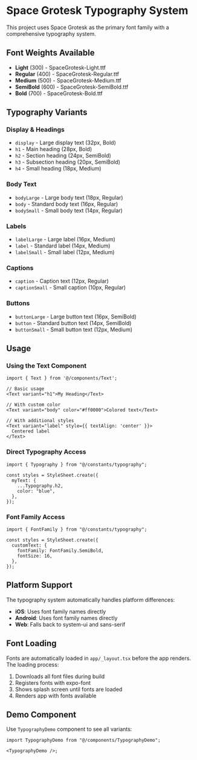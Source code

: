 # Space Grotesk Typography System

This project uses Space Grotesk as the primary font family with a comprehensive typography system.

## Font Weights Available

- **Light** (300) - SpaceGrotesk-Light.ttf
- **Regular** (400) - SpaceGrotesk-Regular.ttf
- **Medium** (500) - SpaceGrotesk-Medium.ttf
- **SemiBold** (600) - SpaceGrotesk-SemiBold.ttf
- **Bold** (700) - SpaceGrotesk-Bold.ttf

## Typography Variants

### Display & Headings

- `display` - Large display text (32px, Bold)
- `h1` - Main heading (28px, Bold)
- `h2` - Section heading (24px, SemiBold)
- `h3` - Subsection heading (20px, SemiBold)
- `h4` - Small heading (18px, Medium)

### Body Text

- `bodyLarge` - Large body text (18px, Regular)
- `body` - Standard body text (16px, Regular)
- `bodySmall` - Small body text (14px, Regular)

### Labels

- `labelLarge` - Large label (16px, Medium)
- `label` - Standard label (14px, Medium)
- `labelSmall` - Small label (12px, Medium)

### Captions

- `caption` - Caption text (12px, Regular)
- `captionSmall` - Small caption (10px, Regular)

### Buttons

- `buttonLarge` - Large button text (16px, SemiBold)
- `button` - Standard button text (14px, SemiBold)
- `buttonSmall` - Small button text (12px, Medium)

## Usage

### Using the Text Component

```tsx
import { Text } from '@/components/Text';

// Basic usage
<Text variant="h1">My Heading</Text>

// With custom color
<Text variant="body" color="#ff0000">Colored text</Text>

// With additional styles
<Text variant="label" style={{ textAlign: 'center' }}>
  Centered label
</Text>
```

### Direct Typography Access

```tsx
import { Typography } from "@/constants/typography";

const styles = StyleSheet.create({
  myText: {
    ...Typography.h2,
    color: "blue",
  },
});
```

### Font Family Access

```tsx
import { FontFamily } from "@/constants/typography";

const styles = StyleSheet.create({
  customText: {
    fontFamily: FontFamily.SemiBold,
    fontSize: 16,
  },
});
```

## Platform Support

The typography system automatically handles platform differences:

- **iOS**: Uses font family names directly
- **Android**: Uses font family names directly
- **Web**: Falls back to system-ui and sans-serif

## Font Loading

Fonts are automatically loaded in `app/_layout.tsx` before the app renders. The loading process:

1. Downloads all font files during build
2. Registers fonts with expo-font
3. Shows splash screen until fonts are loaded
4. Renders app with fonts available

## Demo Component

Use `TypographyDemo` component to see all variants:

```tsx
import TypographyDemo from "@/components/TypographyDemo";

<TypographyDemo />;
```
